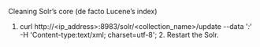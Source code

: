 Cleaning Solr’s core (de facto Lucene’s index)

1. curl http://<ip_address>:8983/solr/<collection_name>/update --data '<delete><query>*:*</query></delete>' -H 'Content-type:text/xml; charset=utf-8'; 2. Restart the Solr. 
